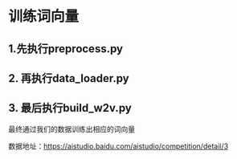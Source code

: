 # 训练词向量
## 1.先执行preprocess.py

## 2. 再执行data_loader.py

## 3. 最后执行build_w2v.py

最终通过我们的数据训练出相应的词向量

数据地址：https://aistudio.baidu.com/aistudio/competition/detail/3

